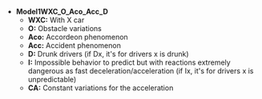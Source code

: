- **Model1WXC_O_Aco_Acc_D**
  - **WXC:** With X car
  - **O:** Obstacle variations
  - **Aco:** Accordeon phenomenon
  - **Acc:** Accident phenomenon
  - **D:** Drunk drivers (if Dx, it's for drivers x is drunk)
  - **I:** Impossible behavior to predict but with reactions extremely dangerous as fast deceleration/acceleration (if Ix, it's for drivers x is unpredictable)
  - **CA:** Constant variations for the acceleration
